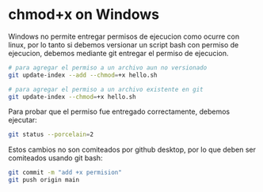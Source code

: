 # chmod+x on Windows

Windows no permite entregar permisos de ejecucion como ocurre con linux, por lo tanto si debemos versionar un script bash con permiso de ejecucion, debemos mediante git entregar el permiso de ejecucion.

```bash
# para agregar el permiso a un archivo aun no versionado
git update-index --add --chmod=+x hello.sh

# para agregar el permiso a un archivo existente en git
git update-index --chmod=+x hello.sh
```

Para probar que el permiso fue entregado correctamente, debemos ejecutar:

```bash
git status --porcelain=2
```

Estos cambios no son comiteados por github desktop, por lo que deben ser comiteados usando git bash:

```bash
git commit -m "add +x permision"
git push origin main
```

